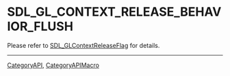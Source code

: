 # SDL_GL_CONTEXT_RELEASE_BEHAVIOR_FLUSH

Please refer to [SDL_GLContextReleaseFlag](SDL_GLContextReleaseFlag) for details.

----
[CategoryAPI](CategoryAPI), [CategoryAPIMacro](CategoryAPIMacro)

